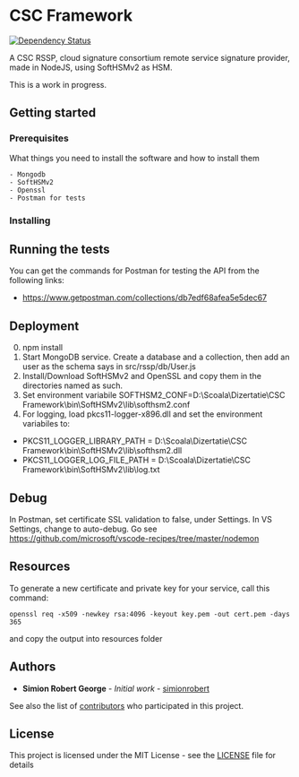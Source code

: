 # CSC Framework

[![Dependency Status](https://david-dm.org/simionrobert/CSC-Framework/status.svg?path=src/rssp)](https://david-dm.org/simionrobert/CSC-Framework?path=src/rssp)

A CSC RSSP, cloud signature consortium remote service signature provider, made in NodeJS, using SoftHSMv2 as HSM. 

This is a work in progress.

## Getting started

### Prerequisites

What things you need to install the software and how to install them
```
- Mongodb
- SoftHSMv2
- Openssl
- Postman for tests
```

### Installing





## Running the tests
You can get the commands for Postman for testing the API from the following links:
- https://www.getpostman.com/collections/db7edf68afea5e5dec67






## Deployment

0. npm install
1. Start MongoDB service. Create a database and a collection, then add an user as the schema says in src/rssp/db/User.js
2. Install/Download SoftHSMv2 and OpenSSL and copy them in the directories named as such.
3. Set environment variabile SOFTHSM2_CONF=D:\Scoala\Dizertatie\CSC Framework\bin\SoftHSMv2\lib\softhsm2.conf
4. For logging, load pkcs11-logger-x896.dll and set the environment variabiles to:
- PKCS11_LOGGER_LIBRARY_PATH = D:\Scoala\Dizertatie\CSC Framework\bin\SoftHSMv2\lib\softhsm2.dll
- PKCS11_LOGGER_LOG_FILE_PATH = D:\Scoala\Dizertatie\CSC Framework\bin\SoftHSMv2\lib\log.txt





## Debug
In Postman, set certificate SSL validation to false, under Settings.
In VS Settings, change to auto-debug.
Go see https://github.com/microsoft/vscode-recipes/tree/master/nodemon





## Resources
To generate a new certificate and private key for your service, call this command: 
```
openssl req -x509 -newkey rsa:4096 -keyout key.pem -out cert.pem -days 365 
```
and copy the output into resources folder





## Authors

* **Simion Robert George** - *Initial work* - [simionrobert](https://github.com/simionrobert)

See also the list of [contributors](https://github.com/simionrobert/CSC-Framework/contributors) who participated in this project.





## License

This project is licensed under the MIT License - see the [LICENSE](LICENSE) file for details